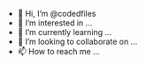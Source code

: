 - 👋 Hi, I’m @codedfiles
- 👀 I’m interested in ...
- 🌱 I’m currently learning ...
- 💞️ I’m looking to collaborate on ...
- 📫 How to reach me ...

<!---
codedfiles/codedfiles is a ✨ special ✨ repository because its `README.md` (this file) appears on your GitHub profile.
You can click the Preview link to take a look at your changes.
--->

